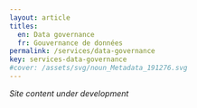 ```yaml
---
layout: article
titles:
  en: Data governance
  fr: Gouvernance de données
permalink: /services/data-governance
key: services-data-governance
#cover: /assets/svg/noun_Metadata_191276.svg
---
```

_Site content under development_